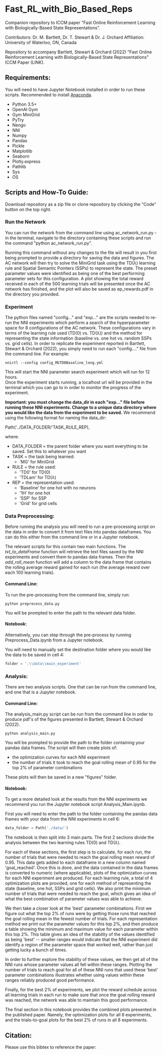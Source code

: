 # Fast_RL_with_Bio_Based_Reps
Companion repository to ICCM paper "Fast Online Reinforcement Learning with Biologically-Based State Representations".

Contributors: Dr. M. Bartlett, Dr. T. Stewart & Dr. J. Orchard
Affiliation: University of Waterloo, ON, Canada

Repository to accompany Bartlett, Stewart & Orchard (2022) "Fast Online Reinforcement Learning with Biologically-Based State Representations" ICCM Paper (LINK).

## Requirements:

You will need to have Jupyter Notebook installed in order to run these scripts. Recommended to install [Anaconda](https://www.anaconda.com/products/individual). 

* Python 3.5+
* OpenAI Gym
* Gym MiniGrid
* PyTry
* Nengo
* NNI
* Numpy
* Pandas
* Pickle
* Matplotlib
* Seaborn
* Plotly.express
* Pathlib
* Sys
* OS

## Scripts and How-To Guide:

Download repository as a zip file or clone repository by clicking the "Code" button on the top right. <br>

### Run the Network

You can run the network from the command line using ac_network_run.py - in the terminal, navigate to the directory containing these scripts and run the command "python ac_network_run.py". 

Running this command without any changes to the file will result in you first being prompted to provide a directory for saving the data and figures. The AC network will then try to solve the MiniGrid task using the TD($\lambda$) learning rule and Spatial Semantic Pointers (SSPs) to represent the state. The preset parameter values were identified as being one of the best performing parameter sets for this configuration. 
A plot showing the total reward received in each of the 500 learning trials will be presented once the AC network has finished, and the plot will also be saved as ep_rewards.pdf in the directory you provided. 

### Experiment

The python files named "config..." and "exp..." are the scripts needed to re-run the NNI experiments which perform a search of the hyperparameter space for 8 configurations of the AC network. 
These configurations vary in terms of the learning rule used (TD(0) vs. TD($\lambda$)) and the method for representing the state information (baseline vs. one hot vs. random SSPs vs. grid cells). 
In order to replicate the experiment reported in Bartlett, Stewart & Orchard (2022), you simply need to run each "config...." file from the command line. For example: 

```
nnictl --config config_MGTD0Baseline_long.yml
```

This will start the NNI parameter search experiment which will run for 12 hours. <br>
Once the experiment starts running, a localhost url will be provided in the terminal which you can go to in order to monitor the progress of the experiment. 

**Important: you must change the data_dir in each "exp..." file before running these NNI experiments. Change to a unique data directory where you would like the data from the experiment to be saved.** 
We recommend using the following format for naming the data_dir: 

Path('../DATA_FOLDER/'TASK_RULE_REP), 

where:

* DATA_FOLDER = the parent folder where you want everything to be saved. Set this to whatever you want
* TASK = the task being learned:
    * 'MG' for MiniGrid
* RULE = the rule used:
    * 'TD0' for TD(0)
    * 'TDLam' for TD($\lambda$)
* REP = the representation used:
    * 'Baseline' for one hot with no neurons 
    * '1H' for one hot
    * 'SSP' for SSP
    * 'Grid' for grid cells

### Data Preprocessing:

Before running the analysis you will need to run a pre-processing script on the data in order to convert it from text files into pandas dataframes. You can do this either from the command line or in a Jupyter notebook.

The relevant scripts for this contain two main functions. 
The *txt_to_dataFrame* function will retrieve the text files saved by the NNI experiments and convert them to pandas data frames. 
Then the *add_roll_mean* function will add a column to the data frame that contains the rolling average reward gained for each run (the average reward over each 100 learning trials). 

#### Command Line:

To run the pre-processing from the command line, simply run:

```
python preprocess_data.py
```

You will be prompted to enter the path to the relevant data folder.

#### Notebook: 

Alternatively, you can step through the pre-process by running Preprocess_Data.ipynb from a Jupyter notebook. 

You will need to manually set the destination folder where you would like the data to be saved in cell 4:

```python
folder = '.\\data\\main_experiment'
```

### Analysis:

There are two analysis scripts. One that can be run from the command line, and one that is a Jupyter notebook. 

#### Command Line:

The analysis_main.py script can be run from the command line in order to produce pdf's of the figures presented in Bartlett, Stewart & Orchard (2022). 

```
python analysis_main.py
```

You will be prompted to provide the path to the folder containing your pandas data frames. 
The script will then create plots of:

*  the optimization curves for each NNI experiment
*  the number of trials it took to reach the goal rolling mean of 0.95 for the top 2% of parameter combinations

These plots will then be saved in a new "figures" folder. 

#### Notebook: 

To get a more detailed look at the results from the NNI experiments we recommend you run the Jupyter notebook script Analysis_Main.ipynb. 

First you will need to enter the path to the folder containing the pandas data frames with your data from the NNI experiments in cell 6:

```python
data_folder = Path('./data/')
```

The notebook is then split into 3 main parts. 
The first 2 sections divide the analysis between the two learning rules TD(0) and TD($\lambda$).

For each of these sections, the first step is to calculate, for each run, the number of trials that were needed to reach the goal rolling mean reward of 0.95. 
This data gets added to each dataframe in a new column named 'goal_reached'. 
Once this is done, and the data contained in the data frames is converted to numeric (where applicable), plots of the optimization curves for each NNI experiment are produced. 
For each learning rule, a total of 4 optimization plots are provided, one for each method of representing the state (baseline, one hot, SSPs and grid cells). 
We also print the minimum number of trials that were needed to reach the goal, which gives an idea of what the best combination of parameter values was able to achieve. 

We then take a closer look at the 'best' parameter combinations. 
First we figure out what the top 2% of runs were by getting those runs that reached the goal rolling mean in the fewest number of trials. 
For each representation method we print out the parameter values for this top 2%, and then produce a table showing the minimum and maximum value for each parameter within this top 2%. 
This table gives an idea of the stability of the values identified as being 'best' -- smaller ranges would indicate that the NNI experiment did identify a region of the parameter space that worked well, rather than just getting lucky a bunch of times. 

In order to further explore the stability of these values, we then get all of the NNI runs whose parameter values all fell within these ranges. 
Plotting the number of trials to reach goal for all of these NNI runs that used these 'best' parameter combinations illustrates whether using values within these ranges reliably produced good performance. 

Finally, for the best 2% of experiments, we plot the reward schedule across all learning trials in each run to make sure that once the goal rolling reward was reached, the network was able to maintain this good performance. 

The final section in this notebook provides the combined plots presented in the published paper. Namely, the optimization plots for all 8 experiments, and the trials-to-goal plots for the best 2% of runs in all 8 experiments. 

## Citation:

Please use this bibtex to reference the paper: 

<pre>
<!-- @inproceedings{bartlett2022_RLNNI,
  author = {Bartlett, Madeleine and Stewart, Terrence C and Orchard, Jeff},
  title = {Fast Online Reinforcement Learning with Biologically-Based State Representations},
  year = {2022},
  booktitle={},
 } -->
</pre>
